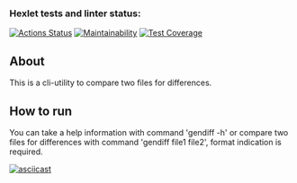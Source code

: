### Hexlet tests and linter status:
[![Actions Status](https://github.com/bulbaattacks/python-project-lvl2/workflows/hexlet-check/badge.svg)](https://github.com/bulbaattacks/python-project-lvl2/actions)
[![Maintainability](https://api.codeclimate.com/v1/badges/e6815c84df3c5ee24345/maintainability)](https://codeclimate.com/github/bulbaattacks/python-project-lvl2/maintainability)
[![Test 
Coverage](https://api.codeclimate.com/v1/badges/e6815c84df3c5ee24345/test_coverage)](https://codeclimate.com/github/bulbaattacks/python-project-lvl2/test_coverage)

## About
This is a cli-utility to compare two files for differences.

## How to run 
You can take a help information with command 'gendiff -h' or compare two files for differences with command 
'gendiff file1 file2', format indication is required.

[![asciicast](https://asciinema.org/a/vnn2xVldYWMPeWLxslUt3Y2oK.svg)](https://asciinema.org/a/vnn2xVldYWMPeWLxslUt3Y2oK)
